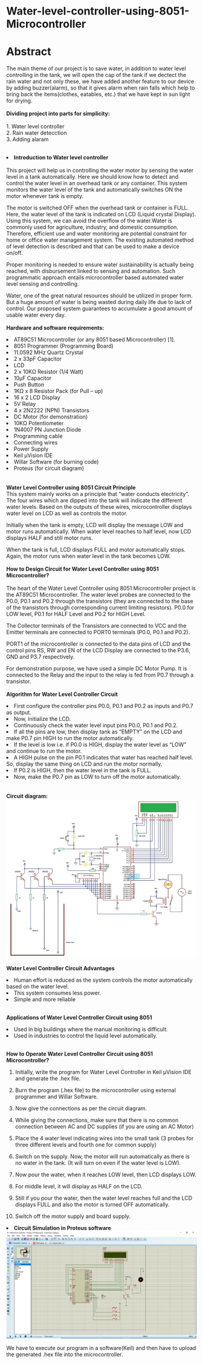 # Water-level-controller-using-8051-Microcontroller
# Abstract
 <p> The main theme of our project is to save water, in addition to water level controlling in the tank, we will open the cap of the tank if we dectect the rain water and not only these, we have added another feature to our device by adding buzzer(alarm), so that it gives alarm when rain falls which help to bring back the items(clothes, eatables, etc.) that we have kept in sun light for drying.<br>
  <br>
  <b>Dividing project into parts for simplicity:</b><br>
  <br>
      1. Water level controller<br>
      2. Rain water detecction <br>
      3. Adding alaram       <br>
  <br>
<li><b>Introduction to Water level controller</b></li><br>
  This project will help us in controlling the water motor by sensing the water level in a tank automatically. Here we should know how to detect and control the water level in an overhead tank or any container. This system monitors the water level of the tank and automatically switches ON the motor whenever tank is empty.
        
  The motor is switched OFF when the overhead tank or container is FULL. Here, the water level of the tank is indicated on LCD (Liquid crystal Display). Using this system, we can avoid the overflow of the water.Water is commonly used for agriculture, industry, and domestic consumption. Therefore, efficient use and water monitoring are potential constraint for home or office water management system. The existing automated method of level detection is described and that can be used to make a device on/off.

  Proper monitoring is needed to ensure water sustainability is actually being reached, with disbursement linked to sensing and automation. Such programmatic approach entails microcontroller based automated water level sensing and controlling.

  Water, one of the great natural resources should be utilized in proper form. But a huge amount of water is being wasted during daily life due to lack of control. Our proposed system guarantees to accumulate a good amount of usable water every day.<br>
<br>
<b>Hardware and software requirements:</b><br>

  <li>AT89C51 Microcontroller (or any 8051 based Microcontroller) [1].</li>  
  <li>8051 Programmer (Programming Board) </li> 
  <li>11.0592 MHz Quartz Crystal  </li>
  <li>2 x 33pF Capacitor</li>   
  <li>LCD </li>
  <li>2 x 10KΩ Resistor (1/4 Watt)  </li>
  <li>10µF Capacitor </li>  
  <li>Push Button   </li>
  <li>1KΩ x 8 Resistor Pack (for Pull – up)</li>
  <li>16 x 2 LCD Display</li>
  <li>5V Relay</li>
  <li>4 x 2N2222 (NPN) Transistors</li>
  <li>DC Motor (for demonstration)</li>
  <li>10KΩ Potentiometer</li>
  <li>1N4007 PN Junction Diode</li>
  <li>Programming cable</li>
  <li>Connecting wires</li>
  <li>Power Supply</li>
  <li>Keil µVision IDE</li>
  <li>Willar Software (for burning code)</li>
  <li>Proteus (for circuit diagram)</li><br>
  <br>
<b>Water Level Controller using 8051 Circuit Principle</b><br>
This system mainly works on a principle that “water conducts electricity”. The four wires which are dipped into the tank will indicate the different water levels. Based on the outputs of these wires, microcontroller displays water level on LCD as well as controls the motor.

Initially when the tank is empty, LCD will display the message LOW and motor runs automatically. When water level reaches to half level, now LCD displays HALF and still motor runs.

When the tank is full, LCD displays FULL and motor automatically stops. Again, the motor runs when water level in the tank becomes LOW.<br>
<br>
<b>How to Design Circuit for Water Level Controller using 8051 Microcontroller?</b><br>
<br>
The heart of the Water Level Controller using 8051 Microcontroller project is the AT89C51 Microcontroller. The water level probes are connected to the P0.0, P0.1 and P0.2 through the transistors (they are connected to the base of the transistors through corresponding current limiting resistors). P0.0 for LOW level, P0.1 for HALF Level and P0.2 for HIGH Level.  

The Collector terminals of the Transistors are connected to VCC and the Emitter terminals are connected to PORT0 terminals (P0.0, P0.1 and P0.2). 

PORT1 of the microcontroller is connected to the data pins of LCD and the control pins RS, RW and EN of the LCD Display are connected to the P3.6, GND and P3.7 respectively.  

For demonstration purpose, we have used a simple DC Motor Pump. It is connected to the Relay and the input to the relay is fed from P0.7 through a transistor. <br> 
<br>
<b>Algorithm for Water Level Controller Circuit </b><br>
 <li>First configure the controller pins P0.0, P0.1 and P0.2 as inputs and P0.7 as output.</li>
 <li>Now, initialize the LCD.</li>
 <li>Continuously check the water level input pins P0.0, P0.1 and P0.2.</li>                                                            <li>If all the pins are low, then display tank as “EMPTY” on the LCD and make P0.7 pin HIGH to run the motor automatically.</li>
 <li>If the level is low i.e. if P0.0 is HIGH, display the water level as “LOW” and continue to run the motor. </li>
 <li>A HIGH pulse on the pin P0.1 indicates that water has reached half level. So, display the same thing on LCD and run the motor normally.</li>
 <li>If P0.2 is HIGH, then the water level in the tank is FULL.</li>
 <li>Now, make the P0.7 pin as LOW to turn off the motor automatically.</li><br>
<br>
<b>Circuit diagram:</b><br>


 <img src="Water level controller.jpeg">
 
 
 
  <b>Water Level Controller Circuit Advantages</b><br>
<li>Human effort is reduced as the system controls the motor automatically based on the water level.</li>
  
<li>This system consumes less power.</li>

<li>Simple and more reliable</li><br>

<b>Applications of Water Level Controller Circuit using 8051</b><br>
<li>Used in big buildings where the manual monitoring is difficult.</li>

<li>Used in industries to control the liquid level automatically.</li><br>

<b>How to Operate Water Level Controller Circuit using 8051 Microcontroller? </b><br>

1.	Initially, write the program for Water Level Controller in Keil µVision IDE and generate the .hex file.

2.	Burn the program (.hex file) to the microcontroller using external programmer and Willar Software.

3.	Now give the connections as per the circuit diagram.

4.	While giving the connections, make sure that there is no common connection between AC and DC supplies (if you are using an AC Motor)

5.	Place the 4 water level indicating wires into the small tank (3 probes for three different levels and fourth one for common supply)

6.	Switch on the supply. Now, the motor will run automatically as there is no water in the tank. (It will turn on even if the water level is LOW).

7.	Now pour the water, when it reaches LOW level, then LCD displays LOW.

8.	For middle level, it will display as HALF on the LCD.

9.	Still if you pour the water, then the water level reaches full and the LCD displays FULL and also the motor is turned OFF automatically.

10.	Switch off the motor supply and board supply.

<li><b>Circuit Simulation in Proteus software</b></li>

<img src="Water level controller simulation.png">

We have to execute our program in a software(Keil) and then have to upload the generated .hex file into the microcontroller.

</p>
